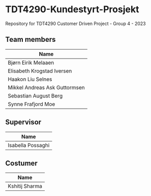 # TDT4290-Kundestyrt-Prosjekt
Repository for TDT4290 Customer Driven Project - Group 4 - 2023

## Team members

| Name       |
|------------|
| Bjørn Eirik Melaaen  |
| Elisabeth Krogstad Iversen  |
| Haakon Liu Selnes  |
| Mikkel Andreas Ask Guttormsen  |
| Sebastian August Berg  |
| Synne Frafjord Moe  |

## Supervisor

| Name       |
|------------|
| Isabella Possaghi   |

## Costumer

| Name       |
|------------|
| Kshitij Sharma  |
